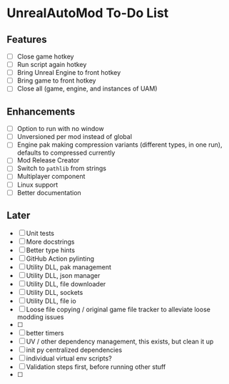 # UnrealAutoMod To-Do List

## Features
- [ ] Close game hotkey
- [ ] Run script again hotkey
- [ ] Bring Unreal Engine to front hotkey
- [ ] Bring game to front hotkey
- [ ] Close all (game, engine, and instances of UAM)

## Enhancements
- [ ] Option to run with no window
- [ ] Unversioned per mod instead of global
- [ ] Engine pak making compression variants (different types, in one run), defaults to compressed currently
- [ ] Mod Release Creator
- [ ] Switch to `pathlib` from strings
- [ ] Multiplayer component
- [ ] Linux support
- [ ] Better documentation

## Later
- [ ] Unit tests
- [ ] More docstrings
- [ ] Better type hints
- [ ] GitHub Action pylinting
- [ ] Utility DLL, pak management
- [ ] Utility DLL, json manager
- [ ] Utility DLL, file downloader
- [ ] Utility DLL, sockets
- [ ] Utility DLL, file io
- [ ] Loose file copying / original game file tracker to alleviate loose modding issues
- [ ] 
- [ ] better timers
- [ ] UV / other dependency management, this exists, but clean it up
- [ ] init py centralized dependencies
- [ ] individual virtual env scripts?
- [ ] Validation steps first, before running other stuff 
- [ ] 